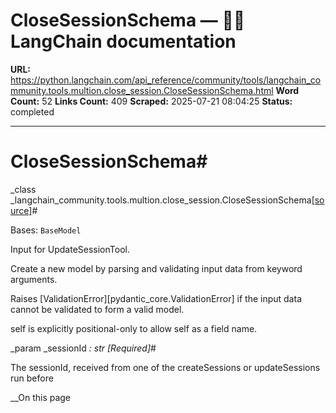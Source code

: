 # CloseSessionSchema — 🦜🔗 LangChain  documentation

**URL:** https://python.langchain.com/api_reference/community/tools/langchain_community.tools.multion.close_session.CloseSessionSchema.html
**Word Count:** 52
**Links Count:** 409
**Scraped:** 2025-07-21 08:04:25
**Status:** completed

---

# CloseSessionSchema\#

_class _langchain\_community.tools.multion.close\_session.CloseSessionSchema[\[source\]](https://python.langchain.com/api_reference/_modules/langchain_community/tools/multion/close_session.html#CloseSessionSchema)\#     

Bases: `BaseModel`

Input for UpdateSessionTool.

Create a new model by parsing and validating input data from keyword arguments.

Raises \[ValidationError\]\[pydantic\_core.ValidationError\] if the input data cannot be validated to form a valid model.

self is explicitly positional-only to allow self as a field name.

_param _sessionId _: str_ _\[Required\]_\#     

The sessionId, received from one of the createSessions or updateSessions run before

__On this page